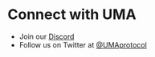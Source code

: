 # Connect with UMA

- Join our [Discord](https://discord.com/invite/jsb9XQJ)
- Follow us on Twitter at [@UMAprotocol](https://twitter.com/UMAprotocol)
